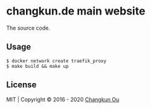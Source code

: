# changkun.de main website

The source code.

## Usage

```
$ docker network create traefik_proxy
$ make build && make up
```

## License

MIT | Copyright &copy; 2016 - 2020 [Changkun Ou](https://changkun.de)
